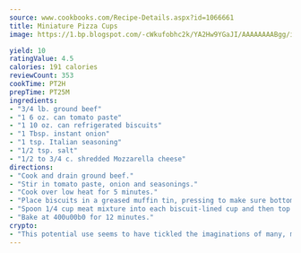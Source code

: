 ```yaml
---
source: www.cookbooks.com/Recipe-Details.aspx?id=1066661
title: Miniature Pizza Cups
image: https://1.bp.blogspot.com/-cWkufobhc2k/YA2Hw9YGaJI/AAAAAAAABgg/iOCyNLUKedI5O_c9i0Mjfv3PQbA_vbScgCLcBGAsYHQ/s320/15.png

yield: 10
ratingValue: 4.5
calories: 191 calories
reviewCount: 353
cookTime: PT2H
prepTime: PT25M
ingredients:
- "3/4 lb. ground beef"
- "1 6 oz. can tomato paste"
- "1 10 oz. can refrigerated biscuits"
- "1 Tbsp. instant onion"
- "1 tsp. Italian seasoning"
- "1/2 tsp. salt"
- "1/2 to 3/4 c. shredded Mozzarella cheese"
directions:
- "Cook and drain ground beef."
- "Stir in tomato paste, onion and seasonings."
- "Cook over low heat for 5 minutes."
- "Place biscuits in a greased muffin tin, pressing to make sure bottom and sides are covered."
- "Spoon 1/4 cup meat mixture into each biscuit-lined cup and then top with cheese."
- "Bake at 400u00b0 for 12 minutes."
crypto:
- "This potential use seems to have tickled the imaginations of many, many bitcoin fanciers."
---
```

